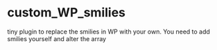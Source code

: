 # custom_WP_smilies


tiny plugin to replace the smilies in WP with your own. You need to add smilies yourself and alter the array
